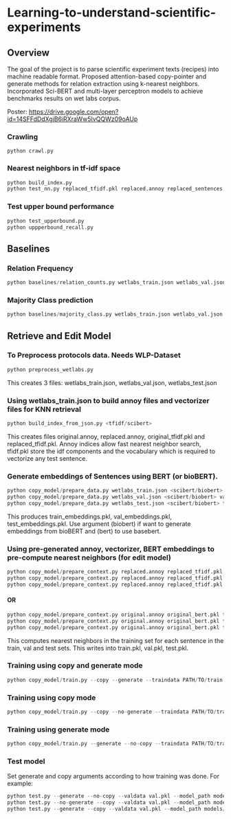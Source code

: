 # Learning-to-understand-scientific-experiments

## Overview
The goal of the project is to parse scientific experiment texts (recipes) into machine readable format. Proposed attention-based copy-pointer and generate methods for relation extraction using k-nearest neighbors. Incorporated Sci-BERT and multi-layer perceptron models to achieve benchmarks results on wet labs corpus.

Poster: https://drive.google.com/open?id=14SFFdDdXgjB6iRXraWw5IvQQWz09oAUp

### Crawling
```
python crawl.py
```


### Nearest neighbors in tf-idf space
```python 
python build_index.py
python test_nn.py replaced_tfidf.pkl replaced.annoy replaced_sentences.txt original_sentences.txt
```
### Test upper bound performance
```python 
python test_upperbound.py
python uppperbound_recall.py
```
## Baselines

### Relation Frequency
```python
python baselines/relation_counts.py wetlabs_train.json wetlabs_val.json wetlabs_test.json
```

### Majority Class prediction
```python
python baselines/majority_class.py wetlabs_train.json wetlabs_val.json
```

## Retrieve and Edit Model

### To Preprocess protocols data. Needs WLP-Dataset 
```python 
python preprocess_wetlabs.py
```
This creates 3 files: wetlabs_train.json, wetlabs_val.json, wetlabs_test.json

### Using wetlabs_train.json to build annoy files and vectorizer files for KNN retrieval
```python 
python build_index_from_json.py <tfidf/scibert>
```
This creates files original.annoy, replaced.annoy, original_tfidf.pkl and replaced_tfidf.pkl. Annoy indices allow fast nearest neighbor search, tfidf.pkl store the idf components and the vocabulary which is required to vectorize any test sentence.

### Generate embeddings of Sentences using BERT (or bioBERT).
```python 
python copy_model/prepare_data.py wetlabs_train.json <scibert/biobert> train_embeddings.pkl
python copy_model/prepare_data.py wetlabs_val.json <scibert/biobert> val_embeddings.pkl
python copy_model/prepare_data.py wetlabs_test.json <scibert/biobert> test_embeddings.pkl
```
This produces train_embeddings.pkl, val_embeddings.pkl, test_embeddings.pkl. Use argument (biobert) if want to generate embeddings from bioBERT and (bert) to use basebert. 

### Using pre-generated annoy, vectorizer, BERT embeddings to pre-compute nearest neighbors (for edit model)
```python 
python copy_model/prepare_context.py replaced.annoy replaced_tfidf.pkl train_embeddings.pkl train_embeddings.pkl train.pkl tfidf 4 5
python copy_model/prepare_context.py replaced.annoy replaced_tfidf.pkl train_embeddings.pkl test_embeddings.pkl test.pkl tfidf 4 5
python copy_model/prepare_context.py replaced.annoy replaced_tfidf.pkl train_embeddings.pkl val_embeddings.pkl val.pkl tfidf 4 5
```

#### OR

```python 
python copy_model/prepare_context.py original.annoy original_bert.pkl train_embeddings.pkl train_embeddings.pkl train.pkl scibert 4
python copy_model/prepare_context.py original.annoy original_bert.pkl train_embeddings.pkl test_embeddings.pkl test.pkl scibert 4
python copy_model/prepare_context.py original.annoy original_bert.pkl train_embeddings.pkl val_embeddings.pkl val.pkl scibert 4
```

This computes nearest neighbors in the training set for each sentence in the train, val and test sets. This writes into train.pkl, val.pkl, test.pkl.

### Training using copy and generate mode
```python
python copy_model/train.py --copy --generate --traindata PATH/TO/train.pkl --valdata PATH/TO/val.pkl --model_path OUTPUTDIR/model.pt
```

### Training using copy mode
```python 
python copy_model/train.py --copy --no-generate --traindata PATH/TO/train.pkl --valdata PATH/TO/val.pkl --model_path OUTPUTDIR/model.pt
```

### Training using generate mode
```python 
python copy_model/train.py --generate --no-copy --traindata PATH/TO/train.pkl --valdata PATH/TO/val.pkl --model_path OUTPUTDIR/model.pt
```
### Test model
Set generate and copy arguments according to how training was done. For example:
```python 
python test.py --generate --no-copy --valdata val.pkl --model_path models/generate.pt --test_output_path generate
python test.py --no-generate --copy --valdata val.pkl --model_path models/copy.pt --test_output_path copy
python test.py --generate --copy --valdata val.pkl --model_path models/copy_generate.pt --test_output_path copy_generate
```
